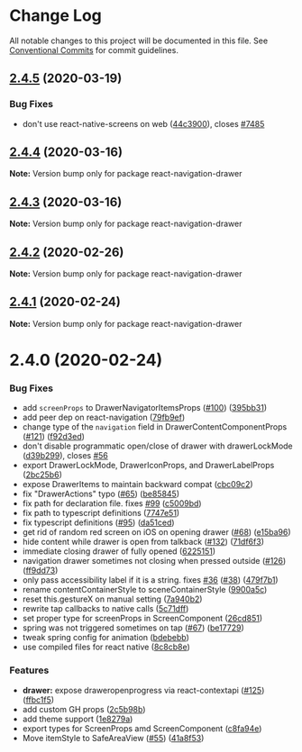 # Change Log

All notable changes to this project will be documented in this file.
See [Conventional Commits](https://conventionalcommits.org) for commit guidelines.

## [2.4.5](https://github.com/react-navigation/drawer/compare/react-navigation-drawer@2.4.4...react-navigation-drawer@2.4.5) (2020-03-19)


### Bug Fixes

* don't use react-native-screens on web ([44c3900](https://github.com/react-navigation/drawer/commit/44c390075f7b76664e09fd9a1a7926645133ebec)), closes [#7485](https://github.com/react-navigation/drawer/issues/7485)





## [2.4.4](https://github.com/react-navigation/drawer/compare/react-navigation-drawer@2.4.3...react-navigation-drawer@2.4.4) (2020-03-16)

**Note:** Version bump only for package react-navigation-drawer





## [2.4.3](https://github.com/react-navigation/drawer/compare/react-navigation-drawer@2.4.2...react-navigation-drawer@2.4.3) (2020-03-16)

**Note:** Version bump only for package react-navigation-drawer





## [2.4.2](https://github.com/react-navigation/drawer/compare/react-navigation-drawer@2.4.1...react-navigation-drawer@2.4.2) (2020-02-26)

**Note:** Version bump only for package react-navigation-drawer





## [2.4.1](https://github.com/react-navigation/drawer/compare/react-navigation-drawer@2.4.0...react-navigation-drawer@2.4.1) (2020-02-24)

**Note:** Version bump only for package react-navigation-drawer





# 2.4.0 (2020-02-24)


### Bug Fixes

* add `screenProps` to DrawerNavigatorItemsProps ([#100](https://github.com/react-navigation/drawer/issues/100)) ([395bb31](https://github.com/react-navigation/drawer/commit/395bb31a400c63c1443cbf34cc26b3fe252dec01))
* add peer dep on react-navigation ([79fb9ef](https://github.com/react-navigation/drawer/commit/79fb9efd4695c0d53a0caaab502c9becbe4282d1))
* change type of the `navigation` field in DrawerContentComponentProps ([#121](https://github.com/react-navigation/drawer/issues/121)) ([f92d3ed](https://github.com/react-navigation/drawer/commit/f92d3ed4a8b631ee03ac0b868185c2bff7169b7a))
* don't disable programmatic open/close of drawer with drawerLockMode ([d39b299](https://github.com/react-navigation/drawer/commit/d39b29925ad21b55e375e5683db5ed1a6e6f5b50)), closes [#56](https://github.com/react-navigation/drawer/issues/56)
* export DrawerLockMode, DrawerIconProps, and DrawerLabelProps ([2bc25b6](https://github.com/react-navigation/drawer/commit/2bc25b677136f6b20667aff9d28d5de9fb57c458))
* expose DrawerItems to maintain backward compat ([cbc09c2](https://github.com/react-navigation/drawer/commit/cbc09c2351328a4e774aea00277ec387f854c71b))
* fix "DrawerActions" typo ([#65](https://github.com/react-navigation/drawer/issues/65)) ([be85845](https://github.com/react-navigation/drawer/commit/be85845a5a7e723828f71d314e201df21690ca35))
* fix path for declaration file. fixes [#99](https://github.com/react-navigation/drawer/issues/99) ([c5009bd](https://github.com/react-navigation/drawer/commit/c5009bd8e92108b88dcd8573ecb20d1d199759b2))
* fix path to typescript definitions ([7747e51](https://github.com/react-navigation/drawer/commit/7747e51202e8e769d05d414bd3debeae313e8939))
* fix typescript definitions ([#95](https://github.com/react-navigation/drawer/issues/95)) ([da51ced](https://github.com/react-navigation/drawer/commit/da51cedff44f44a9096e8a31fe6838cf58f12bc9))
* get rid of random red screen on iOS on opening drawer ([#68](https://github.com/react-navigation/drawer/issues/68)) ([e15ba96](https://github.com/react-navigation/drawer/commit/e15ba96fb93ec6cd59dddba8f7a2cee514f9b60d))
* hide content while drawer is open from talkback ([#132](https://github.com/react-navigation/drawer/issues/132)) ([71df6f3](https://github.com/react-navigation/drawer/commit/71df6f36f5c2e2ef1073a8aca95280c1b4edf7c6))
* immediate closing drawer of fully opened ([6225151](https://github.com/react-navigation/drawer/commit/6225151dbec6bd6fc619b5baca87da344134c437))
* navigation drawer sometimes not closing when pressed outside ([#126](https://github.com/react-navigation/drawer/issues/126)) ([ff9dd73](https://github.com/react-navigation/drawer/commit/ff9dd732ad08c4cbeeb924b2d9c12fda9e11ef31))
* only pass accessibility label if it is a string. fixes [#36](https://github.com/react-navigation/drawer/issues/36) ([#38](https://github.com/react-navigation/drawer/issues/38)) ([479f7b1](https://github.com/react-navigation/drawer/commit/479f7b15795ef4ac448952def616e7b93a991470))
* rename contentContainerStyle to sceneContainerStyle ([9900a5c](https://github.com/react-navigation/drawer/commit/9900a5c7aeb01bdbad73e05306d87b8801fa1cf8))
* reset this.gestureX on manual setting ([7a940b2](https://github.com/react-navigation/drawer/commit/7a940b216aaf5ac2ff5fc0c5355c5068c7456894))
* rewrite tap callbacks to native calls ([5c71dff](https://github.com/react-navigation/drawer/commit/5c71dffc2c5987215c3de2c243158b970193f36d))
* set proper type for screenProps in ScreenComponent ([26cd851](https://github.com/react-navigation/drawer/commit/26cd8511b5effdf8fc939a4c4c1cdeeafa03131c))
* spring was not triggered sometimes on tap ([#67](https://github.com/react-navigation/drawer/issues/67)) ([be17729](https://github.com/react-navigation/drawer/commit/be17729df6a0e18c319b1c1ec23f17cb10c1bc3a))
* tweak spring config for animation ([bdebebb](https://github.com/react-navigation/drawer/commit/bdebebb938d7d920bd12787232b66164cc026bf9))
* use compiled files for react native ([8c8cb8e](https://github.com/react-navigation/drawer/commit/8c8cb8e75825cb9c4312e20e1cb5424c656267ce))


### Features

* **drawer:** expose draweropenprogress via react-contextapi ([#125](https://github.com/react-navigation/drawer/issues/125)) ([ffbc1f5](https://github.com/react-navigation/drawer/commit/ffbc1f5115524fb74b0e285f0a65637b71364e3b))
* add custom GH props ([2c5b98b](https://github.com/react-navigation/drawer/commit/2c5b98bacb3e94184516abfd88f81a44e32df7c8))
* add theme support ([1e8279a](https://github.com/react-navigation/drawer/commit/1e8279ae18740113b0c38fc8e784f79a549f8bb7))
* export types for ScreenProps amd ScreenComponent ([c8fa94e](https://github.com/react-navigation/drawer/commit/c8fa94e15d59b4570f3a007f20277586c16155df))
* Move itemStyle to SafeAreaView ([#55](https://github.com/react-navigation/drawer/issues/55)) ([41a8f53](https://github.com/react-navigation/drawer/commit/41a8f5366a8eb15f3b771634ed7bc305921795f6))
